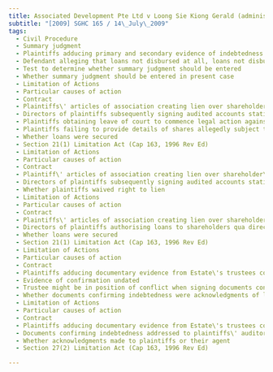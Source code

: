 ```yaml
---
title: Associated Development Pte Ltd v Loong Sie Kiong Gerald (administrator of the estate of 
subtitle: "[2009] SGHC 165 / 14\_July\_2009"
tags:
  - Civil Procedure
  - Summary judgment
  - Plaintiffs adducing primary and secondary evidence of indebtedness of deceased and his Estate to them
  - Defendant alleging that loans not disbursed at all, loans not disbursed to deceased or his Estate and recovery of debts time barred
  - Test to determine whether summary judgment should be entered
  - Whether summary judgment should be entered in present case
  - Limitation of Actions
  - Particular causes of action
  - Contract
  - Plaintiffs\' articles of association creating lien over shareholder\'s shares when plaintiffs advanced moneys to shareholders
  - Directors of plaintiffs subsequently signing audited accounts stating that loans were unsecured
  - Plaintiffs obtaining leave of court to commence legal action against Estate for recovery of sums recorded as unsecured
  - Plaintiffs failing to provide details of shares allegedly subject to lien and inspection of share certificates
  - Whether loans were secured
  - Section 21(1) Limitation Act (Cap 163, 1996 Rev Ed)
  - Limitation of Actions
  - Particular causes of action
  - Contract
  - Plaintiff\' articles of association creating lien over shareholder\'s shares when plaintiffs advanced moneys to shareholders
  - Directors of plaintiffs subsequently signing audited accounts stating that loans were unsecured
  - Whether plaintiffs waived right to lien
  - Limitation of Actions
  - Particular causes of action
  - Contract
  - Plaintiffs\' articles of association creating lien over shareholder\'s shares when plaintiffs advanced moneys to shareholders
  - Directors of plaintiffs authorising loans to shareholders qua directors
  - Whether loans were secured
  - Section 21(1) Limitation Act (Cap 163, 1996 Rev Ed)
  - Limitation of Actions
  - Particular causes of action
  - Contract
  - Plaintiffs adducing documentary evidence from Estate\'s trustees confirming Estate\'s indebtedness to them
  - Evidence of confirmation undated
  - Trustee might be in position of conflict when signing documents confirming indebtedness
  - Whether documents confirming indebtedness were acknowledgments of loans
  - Limitation of Actions
  - Particular causes of action
  - Contract
  - Plaintiffs adducing documentary evidence from Estate\'s trustees confirming Estate\'s indebtedness to them
  - Documents confirming indebtedness addressed to plaintiffs\' auditors
  - Whether acknowledgments made to plaintiffs or their agent
  - Section 27(2) Limitation Act (Cap 163, 1996 Rev Ed)

---
```


